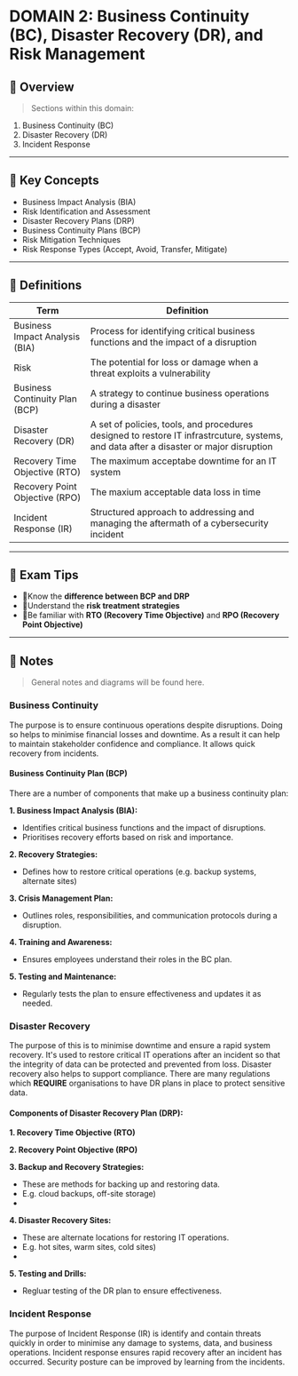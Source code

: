 # DOMAIN 2: Business Continuity (BC), Disaster Recovery (DR), and Risk Management

## 📖 Overview
> Sections within this domain:

1. Business Continuity (BC)
2. Disaster Recovery (DR)
3. Incident Response

---

## 🔑 Key Concepts

- Business Impact Analysis (BIA)
- Risk Identification and Assessment
- Disaster Recovery Plans (DRP)
- Business Continuity Plans (BCP)
- Risk Mitigation Techniques
- Risk Response Types (Accept, Avoid, Transfer, Mitigate)

---

## 📌 Definitions

| Term | Definition |
|------|------------|
| Business Impact Analysis (BIA) | Process for identifying critical business functions and the impact of a disruption |
| Risk | The potential for loss or damage when a threat exploits a vulnerability |
| Business Continuity Plan (BCP) | A strategy to continue business operations during a disaster |
| Disaster Recovery (DR) | A set of policies, tools, and procedures designed to restore IT infrastrcuture, systems, and data after a disaster or major disruption |
| Recovery Time Objective (RTO) | The maximum acceptabe downtime for an IT system |
| Recovery Point Objective (RPO) | The maxium acceptable data loss in time |
| Incident Response (IR) | Structured approach to addressing and managing the aftermath of a cybersecurity incident |


---

## 🧠 Exam Tips

- 🔸Know the **difference between BCP and DRP**
- 🔸Understand the **risk treatment strategies**
- 🔸Be familiar with **RTO (Recovery Time Objective)** and **RPO (Recovery Point Objective)**

---

## 📝 Notes
> General notes and diagrams will be found here.

### Business Continuity

The purpose is to ensure continuous operations despite disruptions. Doing so helps to minimise financial losses and downtime. As a result it can help to maintain stakeholder confidence and compliance. It allows quick recovery from incidents.

#### Business Continuity Plan (BCP)

There are a number of components that make up a business continuity plan:

**1. Business Impact Analysis (BIA):**

- Identifies critical business functions and the impact of disruptions.
- Prioritises recovery efforts based on risk and importance.

**2. Recovery Strategies:**

- Defines how to restore critical operations (e.g. backup systems, alternate sites)

**3. Crisis Management Plan:**

- Outlines roles, responsibilities, and communication protocols during a disruption.

**4. Training and Awareness:**

- Ensures employees understand their roles in the BC plan.

**5. Testing and Maintenance:**

- Regularly tests the plan to ensure effectiveness and updates it as needed.

### Disaster Recovery

The purpose of this is to minimise downtime and ensure a rapid system recovery. It's used to restore critical IT operations after an incident so that the integrity of data can be protected and prevented from loss. Disaster recovery also helps to support compliance. There are many regulations which **REQUIRE** organisations to have DR plans in place to protect sensitive data.

#### Components of Disaster Recovery Plan (DRP):

**1. Recovery Time Objective (RTO)**

**2. Recovery Point Objective (RPO)**

**3. Backup and Recovery Strategies:**

- These are methods for backing up and restoring data.
- E.g. cloud backups, off-site storage)
- 
**4. Disaster Recovery Sites:**
  
- These are alternate locations for restoring IT operations.
- E.g. hot sites, warm sites, cold sites)
- 
**5. Testing and Drills:**
  
- Regluar testing of the DR plan to ensure effectiveness.

### Incident Response

The purpose of Incident Response (IR) is identify and contain threats quickly in order to minimise any damage to systems, data, and business operations. Incident response ensures rapid recovery after an incident has occurred. Security posture can be improved by learning from the incidents.
